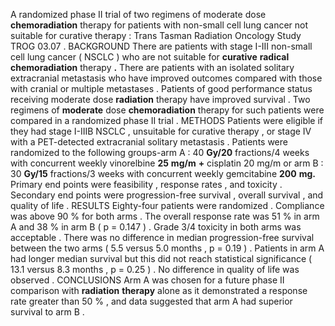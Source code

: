A randomized phase II trial of two regimens of moderate dose **chemoradiation** therapy for patients with non-small cell lung cancer not suitable for curative therapy : Trans Tasman Radiation Oncology Study TROG 03.07 . BACKGROUND There are patients with stage I-III non-small cell lung cancer ( NSCLC ) who are not suitable for **curative** **radical** **chemoradiation** therapy **.** There are patients with an isolated solitary extracranial metastasis who have improved outcomes compared with those with cranial or multiple metastases . Patients of good performance status receiving moderate dose **radiation** therapy have improved survival . Two regimens of **moderate** dose **chemoradiation** therapy for such patients were compared in a randomized phase II trial . METHODS Patients were eligible if they had stage I-IIIB NSCLC , unsuitable for curative therapy , or stage IV with a PET-detected extracranial solitary metastasis . Patients were randomized to the following groups-arm A : 40 **Gy/20** fractions/4 weeks with concurrent weekly vinorelbine **25** **mg/m** **+** cisplatin 20 mg/m or arm B : 30 **Gy/15** fractions/3 weeks with concurrent weekly gemcitabine **200** **mg.** Primary end points were feasibility , response rates , and toxicity . Secondary end points were progression-free survival , overall survival , and quality of life . RESULTS Eighty-four patients were randomized . Compliance was above 90 % for both arms . The overall response rate was 51 % in arm A and 38 % in arm B ( p = 0.147 ) . Grade 3/4 toxicity in both arms was acceptable . There was no difference in median progression-free survival between the two arms ( 5.5 versus 5.0 months , p = 0.19 ) . Patients in arm A had longer median survival but this did not reach statistical significance ( 13.1 versus 8.3 months , p = 0.25 ) . No difference in quality of life was observed . CONCLUSIONS Arm A was chosen for a future phase II comparison with **radiation** **therapy** alone as it demonstrated a response rate greater than 50 % , and data suggested that arm A had superior survival to arm B . 
